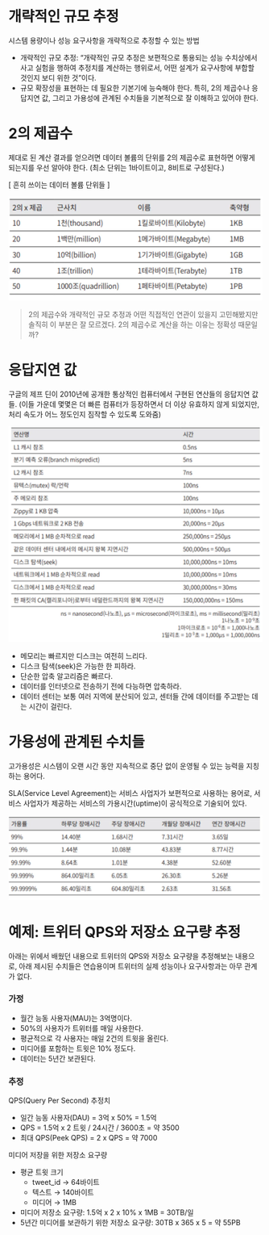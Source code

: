 # 개략적인 규모 추정

시스템 용량이나 성능 요구사항을 개략적으로 추정할 수 있는 방법

- 개략적인 규모 추정: “개략적인 규모 추정은 보편적으로 통용되는 성능 수치상에서 사고 실험을 행하여 추정치를 계산하는 행위로서, 어떤 설계가 요구사항에 부합할 것인지 보디 위한 것”이다.
- 규모 확장성을 표현하는 데 필요한 기본기에 능숙해야 한다. 특히, 2의 제곱수나 응답지연 값, 그리고 가용성에 관계된 수치들을 기본적으로 잘 이해하고 있어야 한다.

# 2의 제곱수

제대로 된 계산 결과를 얻으려면 데이터 볼륨의 단위를 2의 제곱수로 표현하면 어떻게 되는지를 우선 알아야 한다. (최소 단위는 1바이트이고, 8비트로 구성된다.)

[ 흔히 쓰이는 데이터 볼륨 단위들 ]

![img.png](image/img.png)

> 2의 제곱수와 개략적인 규모 추정과 어떤 직접적인 연관이 있을지 고민해봤지만 솔직히 이 부분은 잘 모르겠다. 2의 제곱수로 계산을 하는 이유는 정확성 때문일까?

# 응답지연 값

구글의 제프 딘이 2010년에 공개한 통상적인 컴퓨터에서 구현된 연산들의 응답지연 값들. (이들 가운데 몇몇은 더 빠른 컴퓨터가 등장하면서 더 이상 유효하지 않게 되었지만, 처리 속도가 어느 정도인지 짐작할 수 있도록 도와줌)

![img.png](image/img_2.png)

- 메모리는 빠르지만 디스크는 여전히 느리다.
- 디스크 탐색(seek)은 가능한 한 피하라.
- 단순한 압축 알고리즘은 빠르다.
- 데이터를 인터넷으로 전송하기 전에 다능하면 압축하라.
- 데이터 센터는 보통 여러 지역에 분산되어 있고, 센터들 간에 데이터를 주고받는 데는 시간이 걸린다.

# 가용성에 관계된 수치들

고가용성은 시스템이 오랜 시간 동안 지속적으로 중단 없이 운영될 수 있는 능력을 지칭하는 용어다.

SLA(Service Level Agreement)는 서비스 사업자가 보편적으로 사용하는 용어로, 서비스 사업자가 제공하는 서비스의 가용시간(uptime)이 공식적으로 기술되어 있다.

![img_1.png](image/img_1.png)

# 예제: 트위터 QPS와 저장소 요구량 추정

아래는 위에서 배웠던 내용으로 트위터의 QPS와 저장소 요구량을 추정해보는 내용으로, 아래 제시된 수치들은 연습용이며 트위터의 실제 성능이나 요구사항과는 아무 관계가 없다.

### 가정

- 월간 능동 사용자(MAU)는 3억명이다.
- 50%의 사용자가 트위터를 매일 사용한다.
- 평균적으로 각 사용자는 매일 2건의 트윗을 올린다.
- 미디어를 포함하는 트윗은 10% 정도다.
- 데이터는 5년간 보관된다.

### 추정

QPS(Query Per Second)  추정치

- 일간 능동 사용자(DAU) = 3억 x 50% = 1.5억
- QPS = 1.5억 x 2 트윗 / 24시간 / 3600초 = 약 3500
- 최대 QPS(Peek QPS) = 2 x QPS = 약 7000

미디어 저장을 위한 저장소 요구량

- 평균 트윗 크기
  - tweet_id → 64바이트
  - 텍스트 → 140바이트
  - 미디어 → 1MB
- 미디어 저장소 요구량: 1.5억 x 2 x 10% x 1MB = 30TB/일
- 5년간 미디어를 보관하기 위한 저장소 요구량: 30TB x 365 x 5 = 약 55PB